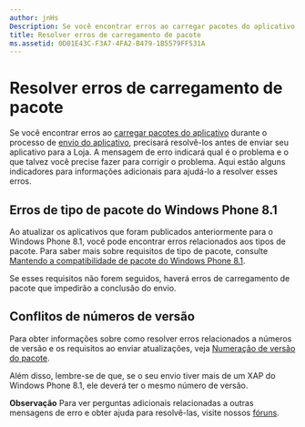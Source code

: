 ```yaml
---
author: jnHs
Description: Se você encontrar erros ao carregar pacotes do aplicativo durante o processo de envio do aplicativo, precisará resolvê-los antes de enviar seu aplicativo para a Loja.
title: Resolver erros de carregamento de pacote
ms.assetid: 0D01E43C-F3A7-4FA2-B479-1B5579FF531A
---
```


# Resolver erros de carregamento de pacote


Se você encontrar erros ao [carregar pacotes do aplicativo](upload-app-packages.md) durante o processo de [envio do aplicativo](app-submissions.md), precisará resolvê-los antes de enviar seu aplicativo para a Loja. A mensagem de erro indicará qual é o problema e o que talvez você precise fazer para corrigir o problema. Aqui estão alguns indicadores para informações adicionais para ajudá-lo a resolver esses erros.

## Erros de tipo de pacote do Windows Phone 8.1


Ao atualizar os aplicativos que foram publicados anteriormente para o Windows Phone 8.1, você pode encontrar erros relacionados aos tipos de pacote. Para saber mais sobre requisitos de tipo de pacote, consulte [Mantendo a compatibilidade de pacote do Windows Phone 8.1](guidance-for-app-package-management.md#maintaining-package-compatibility-for-windows-phone-8-1).

Se esses requisitos não forem seguidos, haverá erros de carregamento de pacote que impedirão a conclusão do envio.

## Conflitos de números de versão


Para obter informações sobre como resolver erros relacionados a números de versão e os requisitos ao enviar atualizações, veja [Numeração de versão do pacote](package-version-numbering.md).

Além disso, lembre-se de que, se o seu envio tiver mais de um XAP do Windows Phone 8.1, ele deverá ter o mesmo número de versão.

**Observação**  Para ver perguntas adicionais relacionadas a outras mensagens de erro e obter ajuda para resolvê-las, visite nossos [fóruns](http://go.microsoft.com/fwlink/p/?LinkId=224196).

 

 

 






<!--HONumber=May16_HO2-->


